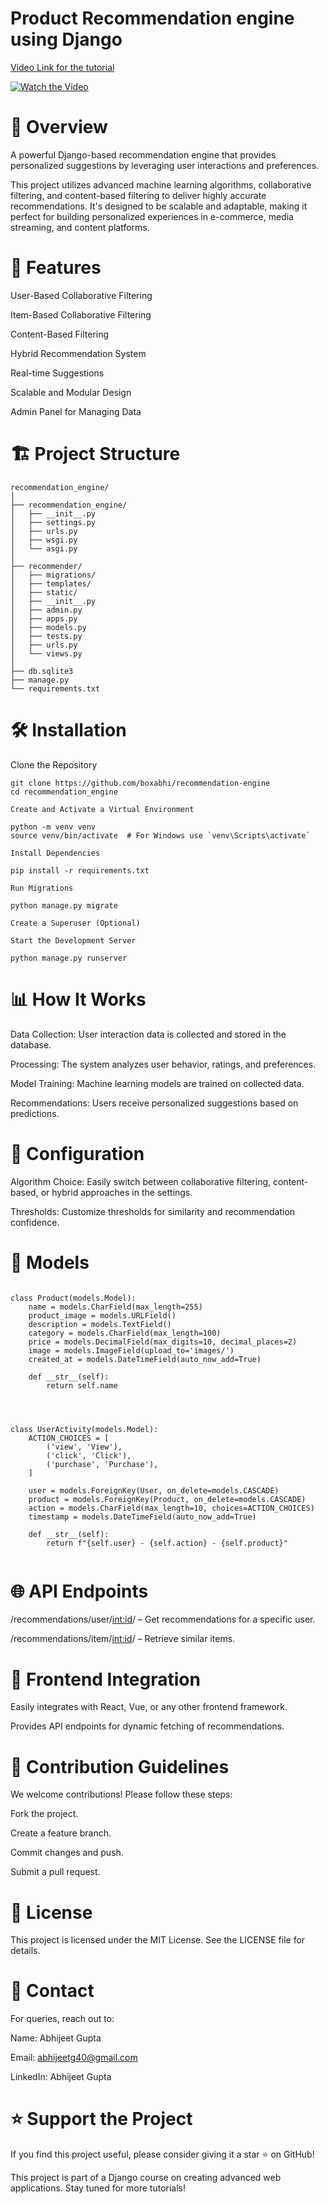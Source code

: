 # Product Recommendation engine using Django

[Video Link for the tutorial](https://www.youtube.com/watch?v=eGHN3XvBBv8)

[![Watch the Video](https://img.youtube.com/vi/eGHN3XvBBv8/sddefault.jpg)](https://www.youtube.com/watch?v=eGHN3XvBBv8D)


# 🚀 Overview

A powerful Django-based recommendation engine that provides personalized suggestions by leveraging user interactions and preferences.

This project utilizes advanced machine learning algorithms, collaborative filtering, and content-based filtering to deliver highly accurate recommendations. It's designed to be scalable and adaptable, making it perfect for building personalized experiences in e-commerce, media streaming, and content platforms.


# 🎯 Features

User-Based Collaborative Filtering

Item-Based Collaborative Filtering

Content-Based Filtering

Hybrid Recommendation System

Real-time Suggestions

Scalable and Modular Design

Admin Panel for Managing Data

# 🏗️ Project Structure

```
recommendation_engine/
│
├── recommendation_engine/
│   ├── __init__.py
│   ├── settings.py
│   ├── urls.py
│   ├── wsgi.py
│   └── asgi.py
│
├── recommender/
│   ├── migrations/
│   ├── templates/
│   ├── static/
│   ├── __init__.py
│   ├── admin.py
│   ├── apps.py
│   ├── models.py
│   ├── tests.py
│   ├── urls.py
│   └── views.py
│
├── db.sqlite3
├── manage.py
└── requirements.txt

```

# 🛠️ Installation

Clone the Repository

```
git clone https://github.com/boxabhi/recommendation-engine
cd recommendation_engine

Create and Activate a Virtual Environment

python -m venv venv
source venv/bin/activate  # For Windows use `venv\Scripts\activate`

Install Dependencies

pip install -r requirements.txt

Run Migrations

python manage.py migrate

Create a Superuser (Optional)

Start the Development Server

python manage.py runserver
```

# 📊 How It Works

Data Collection: User interaction data is collected and stored in the database.

Processing: The system analyzes user behavior, ratings, and preferences.

Model Training: Machine learning models are trained on collected data.

Recommendations: Users receive personalized suggestions based on predictions.

# 🔧 Configuration

Algorithm Choice: Easily switch between collaborative filtering, content-based, or hybrid approaches in the settings.

Thresholds: Customize thresholds for similarity and recommendation confidence.

# 📂 Models

```

class Product(models.Model):
    name = models.CharField(max_length=255)
    product_image = models.URLField()
    description = models.TextField()
    category = models.CharField(max_length=100)
    price = models.DecimalField(max_digits=10, decimal_places=2)
    image = models.ImageField(upload_to='images/')
    created_at = models.DateTimeField(auto_now_add=True)

    def __str__(self):
        return self.name




class UserActivity(models.Model):
    ACTION_CHOICES = [
        ('view', 'View'),
        ('click', 'Click'),
        ('purchase', 'Purchase'),
    ]

    user = models.ForeignKey(User, on_delete=models.CASCADE)
    product = models.ForeignKey(Product, on_delete=models.CASCADE)
    action = models.CharField(max_length=10, choices=ACTION_CHOICES)
    timestamp = models.DateTimeField(auto_now_add=True)

    def __str__(self):
        return f"{self.user} - {self.action} - {self.product}"


```

# 🌐 API Endpoints

/recommendations/user/<int:id>/ – Get recommendations for a specific user.

/recommendations/item/<int:id>/ – Retrieve similar items.

# 🎨 Frontend Integration

Easily integrates with React, Vue, or any other frontend framework.

Provides API endpoints for dynamic fetching of recommendations.

# 🤝 Contribution Guidelines

We welcome contributions! Please follow these steps:

Fork the project.

Create a feature branch.

Commit changes and push.

Submit a pull request.

# 📜 License

This project is licensed under the MIT License. See the LICENSE file for details.

# 📩 Contact

For queries, reach out to:

Name: Abhijeet Gupta

Email: abhijeetg40@gmail.com

LinkedIn: Abhijeet Gupta

# ⭐ Support the Project

If you find this project useful, please consider giving it a star ⭐ on GitHub!

This project is part of a Django course on creating advanced web applications. Stay tuned for more tutorials!




